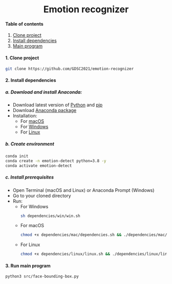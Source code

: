 <div align="center">

# Emotion recognizer
</div>

#### Table of contents
1. [Clone project](#1-clone-project)
2. [Install dependencies](#2-install-dependencies)   
3. [Main program](#3-run-main-program)

#### 1. Clone project
```bash
git clone https://github.com/GDSC2021/emotion-recognizer 
```

#### 2. Install dependencies
##### a. Download and install Anaconda:
- Download latest version of [Python](https://www.python.org/downloads/) and [pip](https://pip.pypa.io/en/stable/installation/)
- Download [Anaconda package](https://www.anaconda.com/products/individual) 
- Installation:
    - For [macOS](https://docs.anaconda.com/anaconda/install/mac-os/)
    - For [Windows](https://docs.anaconda.com/anaconda/install/windows/)
    - For [Linux](https://docs.anaconda.com/anaconda/install/linux/)
##### b. Create environment
```bash
conda init
conda create -n emotion-detect python=3.8 -y
conda activate emotion-detect
```
##### c. Install prerequisites
- Open Terminal (macOS and Linux) or Anaconda Prompt (Windows)
- Go to your cloned directory
- Run:
    - For Windows
        ```bash
        sh dependencies/win/win.sh
        ```
    - For macOS
        ```bash
        chmod +x dependencies/mac/dependencies.sh && ./dependencies/mac/dependencies.sh
        ```
    - For Linux
        ```bash
        chmod +x dependencies/linux/linux.sh && ./dependencies/linux/linux.sh
        ```
#### 3. Run main program
```bash
python3 src/face-bounding-box.py
```
